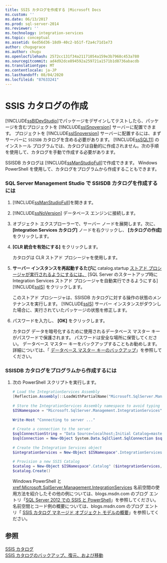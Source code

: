 ```yaml
---
title: SSIS カタログを作成する |Microsoft Docs
ms.custom: ''
ms.date: 06/13/2017
ms.prod: sql-server-2014
ms.reviewer: ''
ms.technology: integration-services
ms.topic: conceptual
ms.assetid: 6ed56d36-18d9-40c2-b51f-f2a4c71d1e73
author: chugugrace
ms.author: chugu
ms.openlocfilehash: 2572cc131f34a21171054a159e3b7968c453a780
ms.sourcegitcommit: ad4d92dce894592a259721a1571b1d8736abacdb
ms.translationtype: MT
ms.contentlocale: ja-JP
ms.lasthandoff: 08/04/2020
ms.locfileid: "87633241"
---
```

# <a name="create-the-ssis-catalog"></a>SSIS カタログの作成
  [!INCLUDE[ssBIDevStudio](../includes/ssbidevstudio-md.md)]でパッケージをデザインしてテストしたら、パッケージを含むプロジェクトを [!INCLUDE[ssISnoversion](../includes/ssisnoversion-md.md)] サーバーに配置できます。 プロジェクトを [!INCLUDE[ssISnoversion](../includes/ssisnoversion-md.md)] サーバーに配置するには、まずサーバーに `SSISDB` カタログを含める必要があります。 [!INCLUDE[ssSQL11](../includes/sssql11-md.md)] のインストール プログラムでは、カタログは自動的に作成されません。次の手順を使用して、カタログを手動で作成する必要があります。  
  
 SSISDB カタログは [!INCLUDE[ssManStudioFull](../includes/ssmanstudiofull-md.md)]で作成できます。 Windows PowerShell を使用して、カタログをプログラムから作成することもできます。  
  
### <a name="to-create-the-ssisdb-catalog-in-sql-server-management-studio"></a>SQL Server Management Studio で SSISDB カタログを作成するには  
  
1.  [!INCLUDE[ssManStudioFull](../includes/ssmanstudiofull-md.md)]を開きます。  
  
2.  [!INCLUDE[ssNoVersion](../includes/ssnoversion-md.md)] データベース エンジンに接続します。  
  
3.  オブジェクト エクスプローラーで、サーバー ノードを展開します。次に、 **[Integration Services カタログ]** ノードを右クリックし、 **[カタログの作成]** をクリックします。  
  
4.  **[CLR 統合を有効にする]** をクリックします。  
  
     カタログは CLR ストアド プロシージャを使用します。  
  
5.  **サーバー インスタンスを再起動するたびに** catalog.startup [ストアド プロシージャが実行されるようにするには、](/sql/integration-services/system-stored-procedures/catalog-startup) [SQL Server のスタートアップ時に Integration Services ストアド プロシージャを自動実行できるようにする] [!INCLUDE[ssIS](../includes/ssis-md.md)] をクリックします。  
  
     このストアド プロシージャは、SSISDB カタログに対する操作の状態のメンテナンスを実行します。 [!INCLUDE[ssIS](../includes/ssis-md.md)] サーバー インスタンスがダウンした場合に、実行されていたパッケージの状態を修正します。  
  
6.  パスワードを入力し、 **[OK]** をクリックします。  
  
     カタログ データを暗号化するために使用されるデータベース マスター キーがパスワードで保護されます。 パスワードは安全な場所に保管してください。 データベース マスター キーをバックアップすることもお勧めします。 詳細については、「 [データベース マスター キーのバックアップ](../relational-databases/security/encryption/back-up-a-database-master-key.md)」を参照してください。  
  
### <a name="to-create-the-ssisdb-catalog-programmatically"></a>SSISDB カタログをプログラムから作成するには  
  
1.  次の PowerShell スクリプトを実行します。  
  
    ```powershell
    # Load the IntegrationServices Assembly  
    [Reflection.Assembly]::LoadWithPartialName("Microsoft.SqlServer.Management.IntegrationServices")  
  
    # Store the IntegrationServices Assembly namespace to avoid typing it every time  
    $ISNamespace = "Microsoft.SqlServer.Management.IntegrationServices"  
  
    Write-Host "Connecting to server ..."  
  
    # Create a connection to the server  
    $sqlConnectionString = "Data Source=localhost;Initial Catalog=master;Integrated Security=SSPI;"  
    $sqlConnection = New-Object System.Data.SqlClient.SqlConnection $sqlConnectionString  
  
    # Create the Integration Services object  
    $integrationServices = New-Object $ISNamespace".IntegrationServices" $sqlConnection  
  
    # Provision a new SSIS Catalog  
    $catalog = New-Object $ISNamespace".Catalog" ($integrationServices, "SSISDB", "P@assword1")  
    $catalog.Create()
    ```  
  
     Windows PowerShell と <xref:Microsoft.SqlServer.Management.IntegrationServices> 名前空間の使用方法を紹介したその他の例については、blogs.msdn.com のブログ エントリ「[SQL Server 2012 での SSIS と PowerShell](https://go.microsoft.com/fwlink/?LinkId=242539)」を参照してください。 名前空間とコード例の概要については、blogs.msdn.com のブログ エントリ「 [SSIS カタログ マネージド オブジェクト モデルの概要](https://techcommunity.microsoft.com/t5/sql-server-integration-services/a-glimpse-of-the-ssis-catalog-managed-object-model/ba-p/387892)」を参照してください。  
  
## <a name="see-also"></a>参照  
 [SSIS カタログ](catalog/ssis-catalog.md)   
 [SSIS カタログのバックアップ、復元、および移動](../../2014/integration-services/backup-restore-and-move-the-ssis-catalog.md)  
